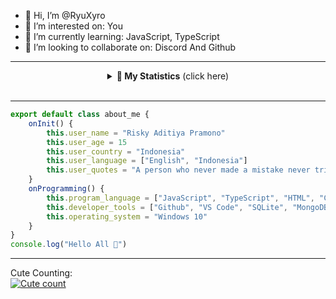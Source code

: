 - 👋 Hi, I’m @RyuXyro
- 👀 I’m interested on: You
- 🌱 I’m currently learning: JavaScript, TypeScript
- 💞️ I’m looking to collaborate on: Discord And Github

<hr>

<details align="center">
    <summary><b>📝 My Statistics</b> (click here)</summary>
    <br/>
  <a href="https://github.com/RyuXyro">
    <img align="center" alt="RyuXyro Stats" src="https://dibaca.isekai.eu.org/api?username=ryuxyro&show_icons=true&theme=tokyonight&hide_border=true"/>
  </a>
  <br>
  <a href="https://github.com/RyuXyro">
    <img align="center" alt="RyuXyro Github Trophy" src="https://piala.isekai.eu.org/?username=RyuXyro&theme=tokyonight&row=2&column=4&no-frame=true"/>
  </a>
  <br>
    <a href="https://github.com/RyuXyro">
        <img align="center" alt="RyuXyro Top Language" src="https://dibaca.isekai.eu.org/api/top-langs/?username=RyuXyro&theme=tokyonight&layout=compact&hide_border=true"/>
    </a>
    <br>
    <a href="https://github.com/RyuXyro">
        <img align="center" alt="Fake wakatime" src="https://dibaca.isekai.eu.org/api/wakatime?username=RyuXyro&layout=compact&theme=tokyonight&hide_border=true">
    </a>
</details>
<br>

<hr>

```typescript
export default class about_me {
    onInit() {
        this.user_name = "Risky Aditiya Pramono"
        this.user_age = 15
        this.user_country = "Indonesia"
        this.user_language = ["English", "Indonesia"]
        this.user_quotes = "A person who never made a mistake never tried anything new."
    }
    onProgramming() {
        this.program_language = ["JavaScript", "TypeScript", "HTML", "CSS"]
        this.developer_tools = ["Github", "VS Code", "SQLite", "MongoDB"]
        this.operating_system = "Windows 10"
    }
}
console.log("Hello All 👋")
```

<hr>

Cute Counting:<br>
<a href="https://github.com/RyuXyro">
    <img alt="Cute count" src="http://moe-count.glitch.me/get/@ryuxyro?theme=rule34"/>
  </a>
<!---
RyuXyro/RyuXyro is a ✨ special ✨ repository because its `README.md` (this file) appears on your GitHub profile.
You can click the Preview link to take a look at your changes.
--->
